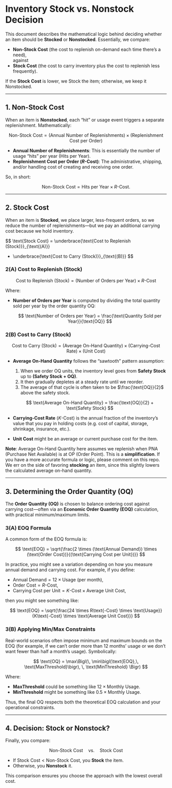 # Inventory Stock vs. Nonstock Decision

This document describes the mathematical logic behind deciding whether an item should be **Stocked** or **Nonstocked**. Essentially, we compare:

- **Non-Stock Cost** (the cost to replenish on-demand each time there’s a need),  
  against  
- **Stock Cost** (the cost to carry inventory plus the cost to replenish less frequently).

If the **Stock Cost** is lower, we Stock the item; otherwise, we keep it Nonstocked.

---

## 1. Non-Stock Cost

When an item is **Nonstocked**, each “hit” or usage event triggers a separate replenishment. Mathematically:

$$
\text{Non-Stock Cost}
= \text{(Annual Number of Replenishments)} \times \text{(Replenishment Cost per Order)}
$$

- **Annual Number of Replenishments**: This is essentially the number of usage “hits” per year (Hits per Year).  
- **Replenishment Cost per Order ($R\text{-Cost}$)**: The administrative, shipping, and/or handling cost of creating and receiving one order.

So, in short:

$$
\text{Non-Stock Cost}
= \text{Hits per Year} \times R\text{-Cost}.
$$

---

## 2. Stock Cost

When an item is **Stocked**, we place larger, less-frequent orders, so we reduce the number of replenishments—but we pay an additional carrying cost because we hold inventory.

$$
\text{Stock Cost}
= \underbrace{\text{Cost to Replenish (Stock)}}_{\text{(A)}}
+ \underbrace{\text{Cost to Carry (Stock)}}_{\text{(B)}}
$$

### 2(A) Cost to Replenish (Stock)

$$
\text{Cost to Replenish (Stock)}
= (\text{Number of Orders per Year}) \times R\text{-Cost}
$$

Where:

- **Number of Orders per Year** is computed by dividing the total quantity sold per year by the order quantity $\text{OQ}$:
  
  $$
  \text{Number of Orders per Year}
  = \frac{\text{Quantity Sold per Year}}{\text{OQ}}
  $$

### 2(B) Cost to Carry (Stock)

$$
\text{Cost to Carry (Stock)}
= (\text{Average On-Hand Quantity}) \times (\text{Carrying-Cost Rate}) \times (\text{Unit Cost})
$$

- **Average On-Hand Quantity** follows the “sawtooth” pattern assumption:  
  1. When we order $\text{OQ}$ units, the inventory level goes from **Safety Stock** up to **(Safety Stock + OQ)**.  
  2. It then gradually depletes at a steady rate until we reorder.  
  3. The average of that cycle is often taken to be $\frac{\text{OQ}}{2}$ above the safety stock.
  
  $$
  \text{Average On-Hand Quantity}
  = \frac{\text{OQ}}{2} + \text{Safety Stock}
  $$

- **Carrying-Cost Rate** ($K\text{-Cost}$) is the annual fraction of the inventory’s value that you pay in holding costs (e.g. cost of capital, storage, shrinkage, insurance, etc.).

- **Unit Cost** might be an average or current purchase cost for the item.

**Note**: Average On-Hand Quantity here assumes we replenish when $\text{PNA}$ (Purchase Net Available) is at $\text{OP}$ (Order Point). This is a **simplification**. If you have a more accurate formula or logic, please comment on this repo. We err on the side of favoring **stocking** an item, since this slightly lowers the calculated average on-hand quantity.

---

## 3. Determining the Order Quantity (OQ)

The **Order Quantity (OQ)** is chosen to balance ordering cost against carrying cost—often via an **Economic Order Quantity (EOQ)** calculation, with practical minimum/maximum limits.

### 3(A) EOQ Formula

A common form of the EOQ formula is:

$$
\text{EOQ}
= \sqrt{\frac{2 \times (\text{Annual Demand}) \times (\text{Order Cost})}{(\text{Carrying Cost per Unit})}}
$$

In practice, you might see a variation depending on how you measure annual demand and carrying cost. For example, if you define:

- $\text{Annual Demand} = 12 \times \text{Usage (per month)}$,  
- $\text{Order Cost} = R\text{-Cost}$,  
- $\text{Carrying Cost per Unit} = K\text{-Cost} \times \text{Average Unit Cost}$,

then you might see something like:

$$
\text{EOQ}
= \sqrt{\frac{24 \times R\text{-Cost} \times \text{Usage}}{K\text{-Cost} \times \text{Average Unit Cost}}}
$$

### 3(B) Applying Min/Max Constraints

Real-world scenarios often impose minimum and maximum bounds on the EOQ (for example, if we can’t order more than 12 months’ usage or we don’t want fewer than half a month’s usage). Symbolically:

$$
\text{OQ}
= \max\Bigl(\,
  \min\bigl(\text{EOQ},\, \text{MaxThreshold}\bigr), \,
  \text{MinThreshold}
\Bigr)
$$

Where:

- **MaxThreshold** could be something like $12 \times \text{Monthly Usage}$.  
- **MinThreshold** might be something like $0.5 \times \text{Monthly Usage}$.  

Thus, the final $\text{OQ}$ respects both the theoretical EOQ calculation and your operational constraints.

---

## 4. Decision: Stock or Nonstock?

Finally, you compare:

$$
\text{Non-Stock Cost}
\quad\text{vs.}\quad
\text{Stock Cost}
$$

- If $\text{Stock Cost} < \text{Non-Stock Cost}$, you **Stock** the item.  
- Otherwise, you **Nonstock** it.

This comparison ensures you choose the approach with the lowest overall cost.
